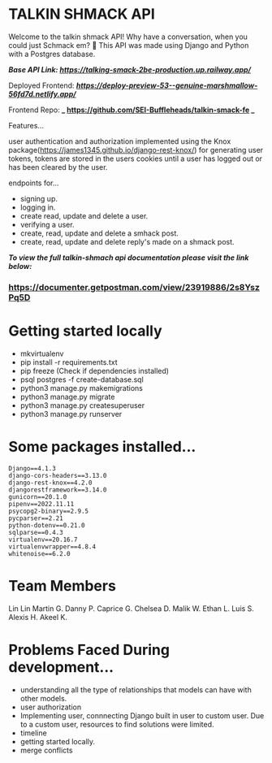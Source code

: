# TALKIN SHMACK API

Welcome to the talkin shmack API! Why have a conversation, when you could just Schmack em? 👋
This API was made using Django and Python with a Postgres database.

**_Base API Link: https://talking-smack-2be-production.up.railway.app/_**

Deployed Frontend: ***https://deploy-preview-53--genuine-marshmallow-56fd7d.netlify.app/***

Frontend Repo: **_ https://github.com/SEI-Buffleheads/talkin-smack-fe _**

Features...

user authentication and authorization implemented using the Knox package(https://james1345.github.io/django-rest-knox/) for generating user tokens, tokens are stored in the users cookies until a user has logged out or has been cleared by the user.

endpoints for...

- signing up.
- logging in.
- create read, update and delete a user.
- verifying a user.
- create, read, update and delete a smhack post.
- create, read, update and delete reply's made on a shmack post.

**_To view the full talkin-shmach api documentation please visit the link below:_**

### https://documenter.getpostman.com/view/23919886/2s8YszPq5D

# Getting started locally

- mkvirtualenv <directory name>
- pip install -r requirements.txt
- pip freeze (Check if dependencies installed)
- psql postgres -f create-database.sql
- python3 manage.py makemigrations
- python3 manage.py migrate
- python3 manage.py createsuperuser
- python3 manage.py runserver

# Some packages installed...

```
Django==4.1.3
django-cors-headers==3.13.0
django-rest-knox==4.2.0
djangorestframework==3.14.0
gunicorn==20.1.0
pipenv==2022.11.11
psycopg2-binary==2.9.5
pycparser==2.21
python-dotenv==0.21.0
sqlparse==0.4.3
virtualenv==20.16.7
virtualenvwrapper==4.8.4
whitenoise==6.2.0
```

# Team Members

Lin Lin
Martin G.
Danny P.
Caprice G.
Chelsea D.
Malik W.
Ethan L.
Luis S.
Alexis H.
Akeel K.

# Problems Faced During development...

- understanding all the type of relationships that models can have with other models.
- user authorization
- Implementing user, connnecting Django built in user to custom user. Due to a custom user, resources to find solutions were limited.
- timeline
- getting started locally.
- merge conflicts
